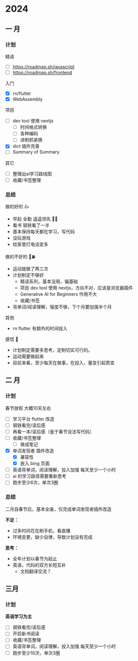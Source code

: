 # 2024
## 一 月

### 计划

精读
- [ ] https://roadmap.sh/javascript
- [ ] https://roadmap.sh/frontend

入门

- [x] rn/flutter 
- [x] WebAssembly

项目
- [ ] dev tool 使用 nextjs
	- [ ] 时间格式转换
	- [ ] 各种编码
	- [ ] 进制抓紧换
- [x] dict 插件完善
- [ ] Summary of Summary

其它
- [ ] 整理出ai学习路线图
- [ ] 收藏/书签整理

### 总结

做的好的 👍
- 早起 全勤 遥遥领先 🐂🍺
- 看书 钢铁看了一半
- 基本保持每天都在学习，写代码
- 没玩游戏
- 给家里打电话变多

做的不好的 💪⛽️
- 运动就做了两三次
- 计划制定不够好
	- 精读系列，基本没用，偏基础
	- 项目 dev tool 使用 nextjs，方向不对，应该是浏览器插件
	- Generative AI for Beginners 作用不大
	- 收藏/书签
- 背单词/阅读理解，强度不够，下个月要加强半个月

其他
- rn flutter 有额外的时间投入

感悟 🤔
- 计划制定需要多思考，定制切实可行的。
- 运动需要做起来
- 目前来看，至少每天在做事，在投入，量变引起质变

## 二 月

### 计划

春节放假 大概10天左右

- [ ] 学习平台 flutter 改造
- [ ] 钢铁看完/读后感
- [ ] 再看一本/读后感（鉴于春节没法写代码）
- [ ] 收藏/书签整理
	- [ ] 做成笔记
- [x] 单词发现者 插件改造
	- [x] 兼容性
	- [x] 嵌入 bing 页面
- [ ] 英语背单词，阅读理解，投入加强 每天至少一个小时
- [ ] ai 的学习路径需要重新思考
- [ ] 跑步至少6次，单次3圈

### 总结

二月自春节后，基本全废，仅完成单词发现者插件改造

**不足：**
- 过多时间花在刷手机，看直播
- 环境变更，缺少自律，导致计划没有完成

**思考：**
- 全年计划以春节为起止
- 英语，代码的双方长短互补
	- 文档翻译交流？

## 三月

### 计划

**英语学习为主**

- [ ] 钢铁看完/读后感
- [ ] 开启新书阅读
- [ ] 收藏/书签整理
- [ ] 英语背单词，阅读理解，投入加强 每天至少一个小时
- [ ] 跑步至少10次，单次3圈